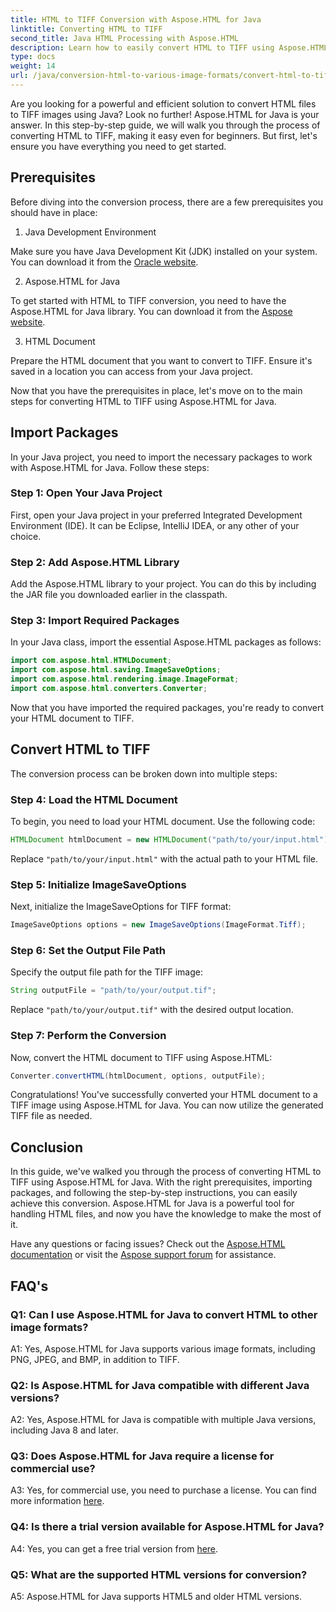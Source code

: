 ```yaml
---
title: HTML to TIFF Conversion with Aspose.HTML for Java
linktitle: Converting HTML to TIFF
second_title: Java HTML Processing with Aspose.HTML
description: Learn how to easily convert HTML to TIFF using Aspose.HTML for Java. Step-by-step guide for efficient document handling.
type: docs
weight: 14
url: /java/conversion-html-to-various-image-formats/convert-html-to-tiff/
---
```

Are you looking for a powerful and efficient solution to convert HTML files to TIFF images using Java? Look no further! Aspose.HTML for Java is your answer. In this step-by-step guide, we will walk you through the process of converting HTML to TIFF, making it easy even for beginners. But first, let's ensure you have everything you need to get started.

## Prerequisites

Before diving into the conversion process, there are a few prerequisites you should have in place:

1. Java Development Environment

Make sure you have Java Development Kit (JDK) installed on your system. You can download it from the [Oracle website](https://www.oracle.com/java/technologies/javase-downloads.html).

2. Aspose.HTML for Java

To get started with HTML to TIFF conversion, you need to have the Aspose.HTML for Java library. You can download it from the [Aspose website](https://releases.aspose.com/html/java/).

3. HTML Document

Prepare the HTML document that you want to convert to TIFF. Ensure it's saved in a location you can access from your Java project.

Now that you have the prerequisites in place, let's move on to the main steps for converting HTML to TIFF using Aspose.HTML for Java.

## Import Packages

In your Java project, you need to import the necessary packages to work with Aspose.HTML for Java. Follow these steps:

### Step 1: Open Your Java Project

First, open your Java project in your preferred Integrated Development Environment (IDE). It can be Eclipse, IntelliJ IDEA, or any other of your choice.

### Step 2: Add Aspose.HTML Library

Add the Aspose.HTML library to your project. You can do this by including the JAR file you downloaded earlier in the classpath.

### Step 3: Import Required Packages

In your Java class, import the essential Aspose.HTML packages as follows:

```java
import com.aspose.html.HTMLDocument;
import com.aspose.html.saving.ImageSaveOptions;
import com.aspose.html.rendering.image.ImageFormat;
import com.aspose.html.converters.Converter;
```

Now that you have imported the required packages, you're ready to convert your HTML document to TIFF.

## Convert HTML to TIFF

The conversion process can be broken down into multiple steps:

### Step 4: Load the HTML Document

To begin, you need to load your HTML document. Use the following code:

```java
HTMLDocument htmlDocument = new HTMLDocument("path/to/your/input.html");
```

Replace `"path/to/your/input.html"` with the actual path to your HTML file.

### Step 5: Initialize ImageSaveOptions

Next, initialize the ImageSaveOptions for TIFF format:

```java
ImageSaveOptions options = new ImageSaveOptions(ImageFormat.Tiff);
```

### Step 6: Set the Output File Path

Specify the output file path for the TIFF image:

```java
String outputFile = "path/to/your/output.tif";
```

Replace `"path/to/your/output.tif"` with the desired output location.

### Step 7: Perform the Conversion

Now, convert the HTML document to TIFF using Aspose.HTML:

```java
Converter.convertHTML(htmlDocument, options, outputFile);
```

Congratulations! You've successfully converted your HTML document to a TIFF image using Aspose.HTML for Java. You can now utilize the generated TIFF file as needed.

## Conclusion

In this guide, we've walked you through the process of converting HTML to TIFF using Aspose.HTML for Java. With the right prerequisites, importing packages, and following the step-by-step instructions, you can easily achieve this conversion. Aspose.HTML for Java is a powerful tool for handling HTML files, and now you have the knowledge to make the most of it.

Have any questions or facing issues? Check out the [Aspose.HTML documentation](https://reference.aspose.com/html/java/) or visit the [Aspose support forum](https://forum.aspose.com/) for assistance.

## FAQ's

### Q1: Can I use Aspose.HTML for Java to convert HTML to other image formats?

A1: Yes, Aspose.HTML for Java supports various image formats, including PNG, JPEG, and BMP, in addition to TIFF.

### Q2: Is Aspose.HTML for Java compatible with different Java versions?

A2: Yes, Aspose.HTML for Java is compatible with multiple Java versions, including Java 8 and later.

### Q3: Does Aspose.HTML for Java require a license for commercial use?

A3: Yes, for commercial use, you need to purchase a license. You can find more information [here](https://purchase.aspose.com/buy).

### Q4: Is there a trial version available for Aspose.HTML for Java?

A4: Yes, you can get a free trial version from [here](https://releases.aspose.com/html/java).

### Q5: What are the supported HTML versions for conversion?

A5: Aspose.HTML for Java supports HTML5 and older HTML versions.
